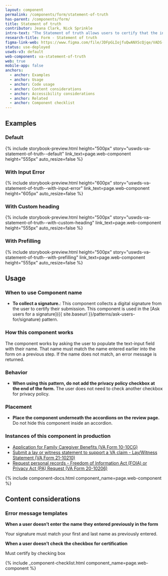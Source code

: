 ```yaml
---
layout: component
permalink: /components/form/statement-of-truth
has-parent: /components/form/
title: Statement of truth
contributor: Jeana Clark, Nick Sprinkle
intro-text: "The Statement of truth allows users to certify that the information they have provided in form is correct and true to the best of their knowledge and belief."
research-title: Form - Statement of truth
figma-link-web: https://www.figma.com/file/JDFpGLIojfuQwANXScQjqe/VADS-Component-Examples?type=design&node-id=1360%3A85739&mode=design&t=TiJHClaf3VQ6wU6B-1 
status: use-deployed
uswds-v3: default
web-component: va-statement-of-truth
web: true
mobile-app: false
anchors:
  - anchor: Examples
  - anchor: Usage
  - anchor: Code usage
  - anchor: Content considerations
  - anchor: Accessibility considerations
  - anchor: Related
  - anchor: Component checklist
---
```


## Examples

### Default

{% include storybook-preview.html height="500px" story="uswds-va-statement-of-truth--default" link_text=page.web-component height="555px" auto_resize=false %}

### With Input Error

{% include storybook-preview.html height="600px" story="uswds-va-statement-of-truth--with-input-error" link_text=page.web-component height="605px" auto_resize=false %}

### With Custom heading

{% include storybook-preview.html height="500px" story="uswds-va-statement-of-truth--with-custom-heading" link_text=page.web-component height="555px" auto_resize=false %}

### With Prefilling

{% include storybook-preview.html height="500px" story="uswds-va-statement-of-truth--with-prefilling" link_text=page.web-component height="555px" auto_resize=false %}

## Usage

### When to use Component name

* **To collect a signature.**: This component collects a digital signature from the user to certify their submission. This component is used in the [Ask users for a signature]({{ site.baseurl }}/patterns/ask-users-for/signature) pattern.

### How this component works

The component works by asking the user to populate the text-input field with their name. That name must match the name entered earlier into the form on a previous step. If the name does not match, an error message is returned.

### Behavior

* **When using this pattern, do not add the privacy policy checkbox at the end of the form.** The user does not need to check another checkbox for privacy policy.

### Placement

* **Place the component underneath the accordions on the review page.** Do not hide this component inside an accordion.

### Instances of this component in production

* [Application for Family Caregiver Benefits (VA Form 10-10CG)](https://www.va.gov/family-member-benefits/apply-for-caregiver-assistance-form-10-10cg/introduction)
* [Submit a lay or witness statement to support a VA claim - Lay/Witness Statement (VA Form 21-10210)](https://www.va.gov/supporting-forms-for-claims/lay-witness-statement-form-21-10210/introduction)
* [Request personal records - Freedom of Information Act (FOIA) or Privacy Act (PA) Request (VA Form 20-10206)](https://www.va.gov/records/request-personal-records-form-20-10206/introduction)

{% include component-docs.html component_name=page.web-component %}

## Content considerations

### Error message templates

**When a user doesn’t enter the name they entered previously in the form**

Your signature must match your first and last name as previously entered.

**When a user doesn’t check the checkbox for certification**

Must certify by checking box

{% include _component-checklist.html component_name=page.web-component %}
